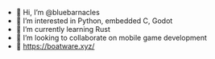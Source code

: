- 👋 Hi, I’m @bluebarnacles
- 👀 I’m interested in Python, embedded C, Godot
- 🌱 I’m currently learning Rust
- 📱 I’m looking to collaborate on mobile game development
- 📃 https://boatware.xyz/

<!---
bluebarnacles/bluebarnacles is a ✨ special ✨ repository because its `README.md` (this file) appears on your GitHub profile.
You can click the Preview link to take a look at your changes.
--->
